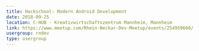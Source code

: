 ```yaml
---
title: Hackschool: Modern Android Development
date: 2018-09-25
location: C-HUB - Kreativwirtschaftszentrum Mannheim, Mannheim
link: https://www.meetup.com/Rhein-Neckar-Dev-Meetup/events/254959660/
usergroup: rndev
type: usergroup
---
```

